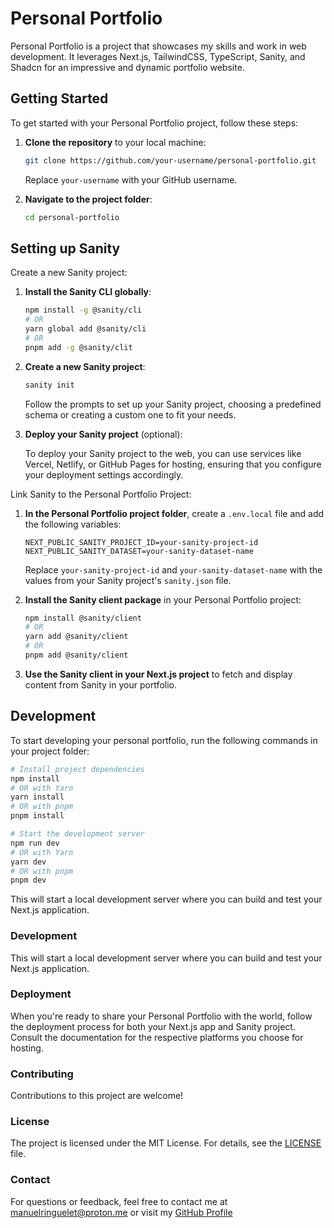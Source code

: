 Personal Portfolio
========

Personal Portfolio is a project that showcases my skills and work in web development. It leverages Next.js, TailwindCSS, TypeScript, Sanity, and Shadcn for an impressive and dynamic portfolio website.

Getting Started
--------

To get started with your Personal Portfolio project, follow these steps:

1. **Clone the repository** to your local machine:

    ```bash
    git clone https://github.com/your-username/personal-portfolio.git
    ```

    Replace `your-username` with your GitHub username.

2. **Navigate to the project folder**:

    ```bash
    cd personal-portfolio
    ```

Setting up Sanity
--------

Create a new Sanity project:

1. **Install the Sanity CLI globally**:

    ```bash
    npm install -g @sanity/cli
    # OR
    yarn global add @sanity/cli
    # OR
    pnpm add -g @sanity/clit
    ```

2. **Create a new Sanity project**:

    ```bash
    sanity init
    ```

    Follow the prompts to set up your Sanity project, choosing a predefined schema or creating a custom one to fit your needs.

3. **Deploy your Sanity project** (optional):

    To deploy your Sanity project to the web, you can use services like Vercel, Netlify, or GitHub Pages for hosting, ensuring that you configure your deployment settings accordingly.

Link Sanity to the Personal Portfolio Project:

1. **In the Personal Portfolio project folder**, create a `.env.local` file and add the following variables:

    ```env
    NEXT_PUBLIC_SANITY_PROJECT_ID=your-sanity-project-id
    NEXT_PUBLIC_SANITY_DATASET=your-sanity-dataset-name
    ```

    Replace `your-sanity-project-id` and `your-sanity-dataset-name` with the values from your Sanity project's `sanity.json` file.

2. **Install the Sanity client package** in your Personal Portfolio project:

    ```bash
    npm install @sanity/client
    # OR
    yarn add @sanity/client
    # OR
    pnpm add @sanity/client
    ```

3. **Use the Sanity client in your Next.js project** to fetch and display content from Sanity in your portfolio.

Development
--------

To start developing your personal portfolio, run the following commands in your project folder:

```bash
# Install project dependencies
npm install
# OR with Yarn
yarn install
# OR with pnpm
pnpm install
```
```bash
# Start the development server
npm run dev
# OR with Yarn
yarn dev
# OR with pnpm
pnpm dev
```

This will start a local development server where you can build and test your Next.js application.

### Development

This will start a local development server where you can build and test your Next.js application.

### Deployment

When you're ready to share your Personal Portfolio with the world, follow the deployment process for both your Next.js app and Sanity project. Consult the documentation for the respective platforms you choose for hosting.

### Contributing

Contributions to this project are welcome! 

### License

The project is licensed under the MIT License. For details, see the [LICENSE](LICENSE) file.

### Contact

For questions or feedback, feel free to contact me at manuelringuelet@proton.me or visit my [GitHub Profile](https://github.com/manuelpastorringuelet)
